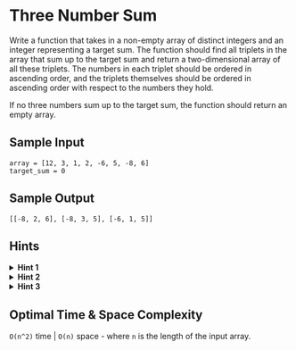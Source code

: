 # Three Number Sum

Write a function that takes in a non-empty array of distinct integers and an integer representing a target sum. The function should find all triplets in the array that sum up to the target sum and return a two-dimensional array of all these triplets. The numbers in each triplet should be ordered in ascending order, and the triplets themselves should be ordered in ascending order with respect to the numbers they hold.

If no three numbers sum up to the target sum, the function should return an empty array.

## Sample Input

```plaintext
array = [12, 3, 1, 2, -6, 5, -8, 6]
target_sum = 0
```

## Sample Output

```plaintext
[[-8, 2, 6], [-8, 3, 5], [-6, 1, 5]]
```

## Hints

<details>
<summary><b>Hint 1</b></summary>

Using three for loops to calculate the sums of all possible triplets in the array would generate an algorithm that runs in O(n³) time, where n is the length of the input array. Can you come up with something faster using only two for loops?

</details>

<details>
<summary><b>Hint 2</b></summary>

Try sorting the array and traversing it once. At each number, place a left pointer on the number immediately to the right of your current number and a right pointer on the final number in the array. Check if the current number, the left number, and the right number sum up to the target sum. How can you proceed from there, remembering the fact that you sorted the array?

</details>

<details>
<summary><b>Hint 3</b></summary>

Since the array is now sorted (see Hint #2), you know that moving the left pointer mentioned in Hint #2 one place to the right will lead to a greater left number and thus a greater sum. Similarly, you know that moving the right pointer one place to the left will lead to a smaller right number and thus a smaller sum. This means that, depending on the size of each triplet's (current number, left number, right number) sum relative to the target sum, you should either move the left pointer, the right pointer, or both to obtain a potentially valid triplet.

</details>

## Optimal Time & Space Complexity

`O(n^2)` time | `O(n)` space - where `n`  is the length of the input array.
